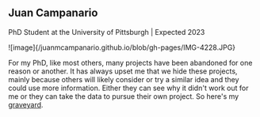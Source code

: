 ## Juan Campanario 
PhD Student at the University of Pittsburgh | Expected 2023 

![image]{/juanmcampanario.github.io/blob/gh-pages/IMG-4228.JPG}

For my PhD, like most others, many projects have been abandoned for one reason or another. It has always upset me that we hide these projects, mainly because others will likely consider or try a similar idea and they could use more information. Either they can see why it didn't work out for me or they can take the data to pursue their own project. So here's my [graveyard](url). 

